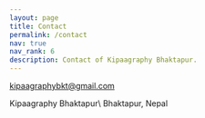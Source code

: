 ```yaml
---
layout: page
title: Contact
permalink: /contact
nav: true
nav_rank: 6
description: Contact of Kipaagraphy Bhaktapur.
---
```


[<i class="fas fa-envelope"></i> kipaagraphybkt@gmail.com](mailto:kipaagraphybkt@gmail.com)

Kipaagraphy Bhaktapur\\
Bhaktapur, Nepal
